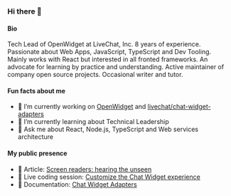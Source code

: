 ### Hi there 👋

#### Bio 

Tech Lead of OpenWidget at LiveChat, Inc. 8 years of experience. Passionate about Web Apps, JavaScript, TypeScript and Dev Tooling. Mainly works with React but interested in all fronted frameworks. An advocate for learning by practice and understanding. Active maintainer of company open source projects. Occasional writer and tutor.

#### Fun facts about me

- 🔭 I’m currently working on [OpenWidget](https://openwidget.com) and [livechat/chat-widget-adapters](https://github.com/livechat/chat-widget-adapters)
- 🌱 I’m currently learning about Technical Leadership
- 💬 Ask me about React, Node.js, TypeScript and Web services architecture

#### My public presence
- 📖 Article: [Screen readers: hearing the unseen](https://developers.livechat.com/updates/livechat-accessibility-screen-readers)
- 🎥 Live coding session: [Customize the Chat Widget experience](https://www.youtube.com/watch?v=xSRsKhhM4hM)
- 📖 Documentation: [Chat Widget Adapters](https://developers.livechat.com/docs/extending-chat-widget/chat-widget-adapters)
